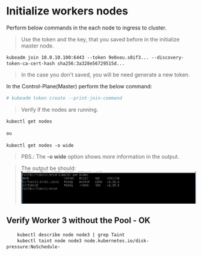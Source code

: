 # Initialize workers nodes

Perform below commands in the each node to ingress to cluster.

> Use the token and the key, that you saved before in the initialize master node.

```
kubeadm join 10.0.10.100:6443 --token 9e0xeu.s0if3... --discovery-token-ca-cert-hash sha256:3a328e56729515d...
```

> In the case you don't saved, you will be need generate a new token.

In the Control-Plane(Master) perform the below command:

```sh
# kubeadm token create --print-join-command
```

> Verify if the nodes are running.

```
kubectl get nodes

ou

kubectl get nodes -o wide
```
> PBS.: The **-o wide** option shows more information in the output.

> The output be should:
![verifing nodes](imgs/checando_nos_do_cluster.png)


## Verify Worker 3 without the Pool - OK
		kubectl describe node node3 | grep Taint 
		kubectl taint node node3 node.kubernetes.io/disk-pressure:NoSchedule-
